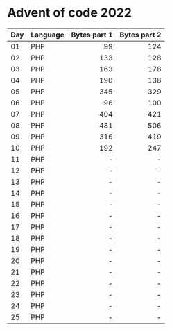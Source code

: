 # Advent of code 2022

| Day | Language | Bytes part 1 | Bytes part 2 |
|-----|----------|-------------:|-------------:|
| 01  | PHP      |           99 |          124 |
| 02  | PHP      |          133 |          128 |
| 03  | PHP      |          163 |          178 |
| 04  | PHP      |          190 |          138 |
| 05  | PHP      |          345 |          329 |
| 06  | PHP      |           96 |          100 |
| 07  | PHP      |          404 |          421 |
| 08  | PHP      |          481 |          506 |
| 09  | PHP      |          316 |          419 |
| 10  | PHP      |          192 |          247 |
| 11  | PHP      |            - |            - |
| 12  | PHP      |            - |            - |
| 13  | PHP      |            - |            - |
| 14  | PHP      |            - |            - |
| 15  | PHP      |            - |            - |
| 16  | PHP      |            - |            - |
| 17  | PHP      |            - |            - |
| 18  | PHP      |            - |            - |
| 19  | PHP      |            - |            - |
| 20  | PHP      |            - |            - |
| 21  | PHP      |            - |            - |
| 22  | PHP      |            - |            - |
| 23  | PHP      |            - |            - |
| 24  | PHP      |            - |            - |
| 25  | PHP      |            - |            - |
